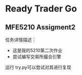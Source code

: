 # Ready Trader Go

## MFE5210 Assigment2
任务详情描述：
+ 这是我的5210第二次作业
+ 尝试编写交易所撮合引擎

运行 try.py可以尝试对其进行复现
